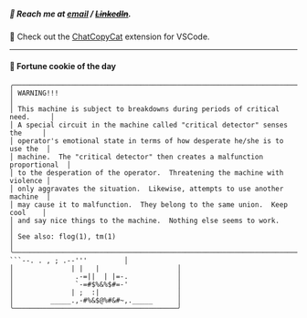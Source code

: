 ##### :calling: Reach me at **[email](mailto:johannes@stenmark.in)** ***/*** **[~~LinkedIn~~](https://www.linkedin.com/in/johannes-stenmark)**.
:feet: Check out the [ChatCopyCat](https://github.com/jstenmark/ChatCopyCat) extension for VSCode.

---
#### :cookie: Fortune cookie of the day
```smalltalk
╭────────────────────────────────────────────────────────────────────────────╮
│ WARNING!!!                                                                 │
│ This machine is subject to breakdowns during periods of critical need.     │
│ A special circuit in the machine called "critical detector" senses the     │
│ operator's emotional state in terms of how desperate he/she is to use the  │
│ machine.  The "critical detector" then creates a malfunction proportional  │
│ to the desperation of the operator.  Threatening the machine with violence │
│ only aggravates the situation.  Likewise, attempts to use another machine  │
│ may cause it to malfunction.  They belong to the same union.  Keep cool    │
│ and say nice things to the machine.  Nothing else seems to work.           │
│ See also: flog(1), tm(1)                                                   │
╰────────────────────────────────────────────────────────────────────────────╯
```--. . , ; .--'''         │
│              | |   |                   │
│               .-=||  | |=-.            │
│               `-=#$%&%$#=-'            │
│              | ;  :|                   │
│         _____.,-#%&$@%#&#~,._____      │
╰────────────────────────────────────────╯
```
